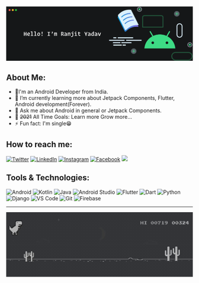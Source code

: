 ![image](covers/git_intro.png)

## About Me:
- 🔭I'm an Android Developer from India.
- 🌱 I’m currently learning more about Jetpack Components, Flutter, Android development(Forever).
- 💬 Ask me about Android in general or Jetpack Components.
- 🥅 ~~2021~~ All Time Goals: Learn more Grow more...
- ⚡ Fun fact: I'm single😁

## How to reach me:
[![Twitter](https://img.shields.io/static/v1?style=for-the-badge&logo=twitter&message=Twitter&label=&color=00acee&labelColor=000000)][twitter]
[![LinkedIn](https://img.shields.io/static/v1?style=for-the-badge&logo=linkedin&message=LinkedIn&label=&color=2867B2&labelColor=000000)][linkedin]
[![Instagram](https://img.shields.io/static/v1?style=for-the-badge&logo=instagram&message=Instagram&label=&color=E1306C&labelColor=000000)][instagram]
[![Facebook](https://img.shields.io/static/v1?style=for-the-badge&logo=facebook&message=Facebook&label=&color=1873EB&labelColor=000000)][facebook]
<a href="mailto:yadavranjit521@gmail.com"><img src="https://img.shields.io/static/v1?style=for-the-badge&logo=gmail&message=Gmail&label=&color=EA4335&labelColor=000000" /></a>


## Tools & Technologies:
![Android](https://img.shields.io/static/v1?style=for-the-badge&logo=android&message=Android&label=&color=00de7a&labelColor=000000)
![Kotlin](https://img.shields.io/static/v1?style=for-the-badge&logo=kotlin&message=Kotlin&label=&color=3F82DB&labelColor=000000)
![Java](https://img.shields.io/static/v1?style=for-the-badge&logo=java&message=Java&label=&color=E51F24&labelColor=000000)
![Android Studio](https://img.shields.io/static/v1?style=for-the-badge&logo=android-studio&message=Android%20Studio&label=&color=00de7a&labelColor=000000)
![Flutter](https://img.shields.io/static/v1?style=for-the-badge&logo=flutter&message=Flutter&label=&color=01579B&labelColor=000000)
![Dart](https://img.shields.io/static/v1?style=for-the-badge&logo=dart&message=Dart&label=&color=2AB5F6&labelColor=000000)
![Python](https://img.shields.io/static/v1?style=for-the-badge&logo=python&message=Python&label=&color=3671A3&labelColor=000000)
![Django](https://img.shields.io/static/v1?style=for-the-badge&logo=django&message=Django&label=&color=092D1F&labelColor=000000)
![VS Code](https://img.shields.io/static/v1?style=for-the-badge&logo=visual-studio-code&message=VS%20Code&label=&color=0081CF&labelColor=000000)
![Git](https://img.shields.io/static/v1?style=for-the-badge&logo=git&message=Git&label=&color=F05032&labelColor=000000)
![Firebase](https://img.shields.io/static/v1?style=for-the-badge&logo=firebase&message=Firebase&label=&color=F7C52B&labelColor=000000)


<hr>

![image](covers/dino_dark.gif)

<!-- Links -->
[twitter]: https://twitter.com/13yadav_
[instagram]: https://instagram.com/13yadav
[linkedin]: https://linkedin.com/in/13yadav
[facebook]: https://facebook.com/13ydv
[github]: https://github.com/13yadav

